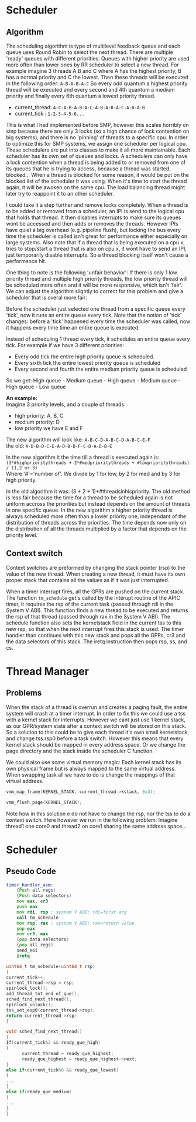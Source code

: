 Scheduler
=========
Algorithm
---------
The scheduling algorithm is type of multilevel feedback queue and each queue uses Round Robin to select the next thread. There are multiple 'ready' queues with different priorities. Queues with higher priority are used more often than lower ones by RR scheduler to select a new thread. For example imagine 3 threads A,B and C where A has the highest priority,  B has a normal priority and C the lowest. Then these threads will be executed in the following order:
      `A-B-A-B-A-C`
So every odd quantum a highest priority thread will be executed and every second and 4th quantum a medium priority and finally every 6th quantum a lowest priority thread.

* current_thread:				`A-C-A-B-A-B-A-C-A-B-A-B-A-C-A-B-A-B`
* current_tick	:				`1-2-3-4-5-6...`

This is what I had implemented before SMP, however this scales horribly on smp because there are only 3 locks (so a high chance of lock contention on big systems), and there is no 'pinning' of threads to a specific cpu. In order to optimize this for SMP systems, we assign one scheduler per logical cpu. These schedulers are put into classes to make it all more maintainable. Each scheduler has its own set of queues and locks. A schedulers can only have a lock contention when a thread is being added to or removed from one of its queues that he is trying to access, because a thread was started, blocked... When a thread is blocked for some reason, it would be put on the blocked list of the scheduler it was using. When it's time to start the thread again, it will be awoken on the same cpu. The load balancing thread might later try to reappoint it to an other scheduler.

I could take it a step further and remove locks completely. When a thread is to be added or removed from a scheduler, an IPI is send to the logical cpu that holds that thread. It then disables interrupts to make sure its queues wont be accessed and then adds or removes the threads. However IPIs have quiet a big overhead (e.g. pipeline flush), but locking the bus every time the scheduler is called isn't great for performance either especially on large systems. Also note that if a thread that is being executed on a cpu x, tries to stop/start a thread that is also on cpu x, it wont have to send an IPI, just temporarily disable interrupts. So a thread blocking itself won't cause a performance hit.

One thing to note is the following 'unfair behavior': If there is only 1 low priority thread and multiple high priority threads, the low priority thread will be scheduled more often and it will be more responsive, which isn't 'fair'. We can adjust the algorithm slightly to correct for this problem and give a scheduler that is overal more fair:

Before the scheduler just selected one thread from a specific queue every 'tick', now it runs an entire queue every tick.
Note that the notion of 'tick' changes: before a 'tick' happened every time the scheduler was called, now it happens every time time an entire queue is executed:

Instead of scheduling 1 thread every tick, it schedules an entire queue every tick. For example if we have 3 different priorities:
* Every odd tick the entire high priority queue is scheduled.
* Every sixth tick the entire lowest priority queue is scheduled
* Every second and fourth the entire medium priority queue is scheduled

So we get: High queue - Medium queue - High queue - Medium queue - High queue - Low queue

**An example:**  
Imagine 3 priority levels, and a couple of threads:
* high priority: A, B, C
* medium priority: D
* low priority we have E and F

The new algorithm will look like: `A-B-C-D-A-B-C-D-A-B-C-E-F`  
the old: `A-D-B-D-C-E-A-D-B-D-F-C-D-A-D-B-E`  

In the new algorithm it the time till a thread is executed again is: `(3*#highprioritythreads + 2*#medprioritythreads + #lowprioritythreads) / (1,2 or 3)`  
Where '#'='number of'. We divide by 1 for low, by 2 for med and by 3 for high priority.  
  
In the old algorithm it was: (3 + 2 + 1)*#threadsinhispriority. The old method is less fair because the time for a thread to be scheduled again is not uniform accross the priorities but instead depends on the amount of threads in one specific queue. In the new algorithm a higher priority thread is always scheduled more often than a lower priority one, independant of the distribution of threads across the priorities. The time depends now only on the distribution of all the threads multiplied by a factor that depends on the priority level.


Context switch
--------------
Context switches are preformed by changing the stack pointer (rsp) to the value of the new thread. When creating a new thread, it must have its own proper stack that contains all the values as if it was just interrupted.

When a timer interrupt fires, all the GPRs are pushed on the current stack. The function `tm_schedule` get's called by the interupt routine of the APIC timer, it requires the rsp of the current task (passed through rdi in the System V ABI). This function finds a new thread to be executed and returns the rsp of that thread (passed through rax in the System V ABI). The schedule function also sets the kernelstack field in the current tss to this new rsp, so that when the next interrupt fires this stack is used. The timer handler than continues with this new stack and pops all the GPRs, cr3 and the data selectors of this stack. The iretq instruction then pops rsp, ss, and cs.

Thread Manager
=========
Problems
--------
When the stack of a thread is overrun and creates a paging fault, the entire system will crash at a timer interrupt. In order to fix this we could use a tss with a kernel stack for interrupts. However we cant just use 1 kernel stack, as our GPR/system state after a context switch will be stored on this stack. So a solution to this could be to give each thread it's own small kernelstack, and change tss.rsp0 before a task switch. However this means that every kernel stack should be mapped in every address space. Or we change the page directory and the stack inside the scheduler C function.

We could also use some virtual memory magic: Each kernel stack has its own physical frame but is always mapped to the same virtual address. When swapping task all we have to do is change the mappings of that virtual address.

```C
vmm_map_frame(KERNEL_STACK, current_thread->kstack, 0x3);
```
```C
vmm_flush_page(KERNEL_STACK);
```

Note how in this solution e do not have to change the rsp, nor the tss to do a context switch. Here however we run in the following problem: Imagine thread1 one core0 and thread2 on core1 sharing the same address space...

Scheduler
=========
Pseudo Code
-----------

```asm
timer_handler_asm:
	(Push all regs)
	(Push data selectors)
	mov eax, cr3
	push eax
	mov rdi, rsp ; system V ABI: rdi=first arg
	call tm_schedule
	mov rsp, rax ; system V ABI: rax=return value
	pop eax
	mov cr3, eax
	(pop data selectors)
	(pop all regs)
	send_eoi
	iretq
```
```C
uint64_t tm_schedule(uint64_t rsp)
{
current_tick++;
current_thread->rsp = rsp;
spinlock_lock();
add_thread_tot_end_of_que();
sched_find_next_thread();
spinlock_unlock();
tss_set_esp0(current_thread->rsp);
return current_thread->rsp;
}
```
```C
void sched_find_next_thread()
{
If(current_tick%2 && ready_que_high)
{
      current_thread = ready_que_highest;
      ready_que_highest = ready_que_highest->next;
}
else if(current_tick%6 && ready_que_lowest)
{
...
}
else if(ready_que_medium)
{
...
}
}
```

